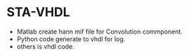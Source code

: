# STA-VHDL
* Matlab create hann mif file for Convolution commponent.
* Python code generate to vhdl for log.
* others is vhdl code.

